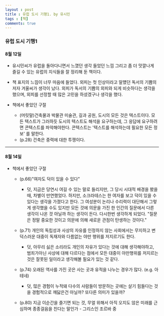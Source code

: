 ```yaml
---
layout : post
title : 유럽 도시 기행1. by 유시민
tags : [책]
comments: true
---
```

### 유럽 도시 기행1

#### 8월 12일

- 유시민씨가 유럽을 돌아다니면서 느꼈던 생각 들었던 느낌 그리고 좀 더 맛깔나게 즐길 수 있는 유럽의 지식들을 잘 정리해 둔 책이다. 

- 책 표지의 느낌이 너무 마음에 들었다. 외피는 첫 인상이라고 말헀던 독서의 기쁨의 저자 겨울씨가 생각이 났다. 외피가 독서의 기쁨의 외피와 되게 비슷하다는 생각을 했으며, 외피를 선정할 때 많은 고민을 하셨겠구나 생각을 했다.

- 책에서 좋았던 구절
  - (머릿말)건축물과 박물관 미술관, 길과 공원, 도시의 모든 것은 텍스트이다. 모든 텍스트가 그러하듯 도시의 텍스트도 해석을 요구하는데, 그 응답에 요구하려면 콘텍스트를 파악해야한다. 콘텍스트는 '텍스트를 해석하는데 필요한 모든 정보' 를 말한다.
  - (p.28) 건축은 중력에 대한 투쟁이다. 

* * *

#### 8월 14일

- 책에서 좋았던 구절 
  - (p.66)"여자도 덕이 있을 수 있다" 
    - 덧, 지금은 당연시 여길 수 있는 말로 들리지만, 그 당시 시대적 배경을 봤을 때, 차별이 만연했었다. 하지만, 소크라테스는 한 여자를 보고 덕이 있을 수 있다는 생각을 가졌다고 한다. 그 여성분이 논리나 수리력이 대단해서 그렇게 생각했을 수도 있지만 모든 것에 의문을 가진 한 인간의 질문에서 다른 생각이 나온 것 아닐까 하는 생각이 든다. 다시한번 생각하게 되었다. "질문은 정말 중요한 것이고 의문에 의해 새로운 관점이 탄생하는 것이다."

  - (p.71) 개인의 독립성과 사상의 자유를 인정하지 않는 사회에서는 무지하고 변덕스러운 대중이 독재자와 다름없는 야만 행위를 저지르기도 한다.
    - 덧, 아무리 싫은 소리라도 개인의 자유가 있다는 것에 대해 생각해야하고, 범죄가아닌 사상에 대해 다르다는 점에서 모든 대중이 야만행위를 저지르는 것은 잘못된 일이라고 생각해볼 필요가 있는 것 같다.

  - (p.74) 오래된 역사를 가진 곳은 사는 곳과 유적을 나누는 경우가 많다. (e.g. 아테네)
    
    - 덧, 많은 경험이 누적돼 다수의 사람들이 방문하는 곳에는 살기 힘들다는 것을 경험적으로 깨닳은건 아닐까? 또다른 의미가 있을까? 

  - (p.80) 지금 이순간을 즐기면 되는 것, 무얼 위해서 아직 오지도 않은 미래를 근심하며 종종걸음을 친다는 말인가 - 그리스인 조르바 중



